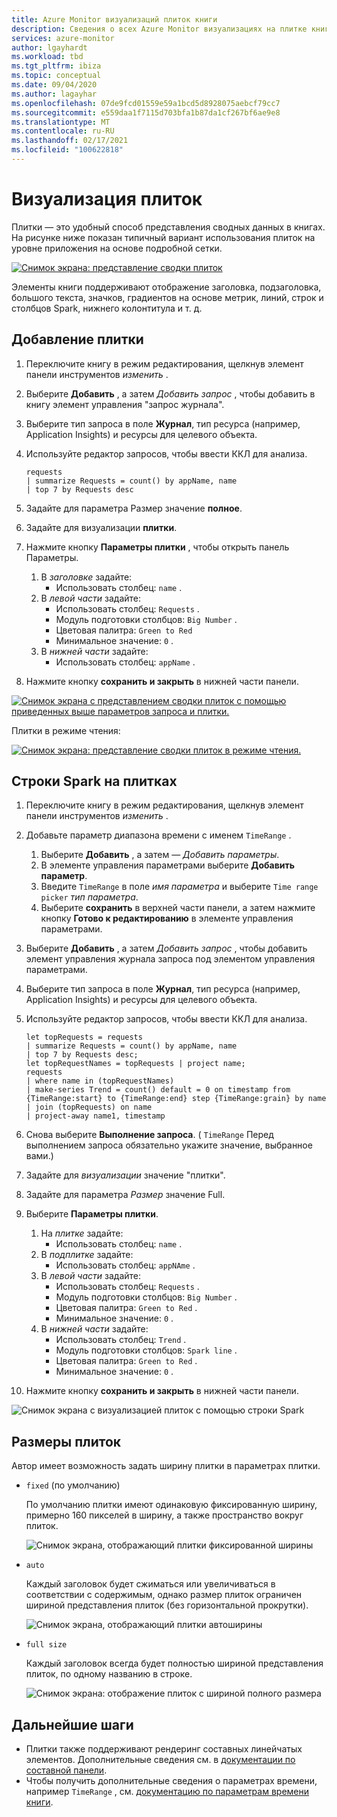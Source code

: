 ```yaml
---
title: Azure Monitor визуализаций плиток книги
description: Сведения о всех Azure Monitor визуализациях на плитке книги.
services: azure-monitor
author: lgayhardt
ms.workload: tbd
ms.tgt_pltfrm: ibiza
ms.topic: conceptual
ms.date: 09/04/2020
ms.author: lagayhar
ms.openlocfilehash: 07de9fcd01559e59a1bcd5d8928075aebcf79cc7
ms.sourcegitcommit: e559daa1f7115d703bfa1b87da1cf267bf6ae9e8
ms.translationtype: MT
ms.contentlocale: ru-RU
ms.lasthandoff: 02/17/2021
ms.locfileid: "100622818"
---
```

# <a name="tile-visualizations"></a>Визуализация плиток

Плитки — это удобный способ представления сводных данных в книгах. На рисунке ниже показан типичный вариант использования плиток на уровне приложения на основе подробной сетки.

[![Снимок экрана: представление сводки плиток](./media/workbooks-tile-visualizations/tiles-summary.png)](./media/workbooks-tile-visualizations/tiles-summary.png#lightbox)

Элементы книги поддерживают отображение заголовка, подзаголовка, большого текста, значков, градиентов на основе метрик, линий, строк и столбцов Spark, нижнего колонтитула и т. д.

## <a name="adding-a-tile"></a>Добавление плитки

1. Переключите книгу в режим редактирования, щелкнув элемент панели инструментов _изменить_ .
2. Выберите **Добавить** , а затем *Добавить запрос* , чтобы добавить в книгу элемент управления "запрос журнала".
3. Выберите тип запроса в поле **Журнал**, тип ресурса (например, Application Insights) и ресурсы для целевого объекта.
4. Используйте редактор запросов, чтобы ввести ККЛ для анализа.

    ```kusto
    requests
    | summarize Requests = count() by appName, name
    | top 7 by Requests desc
    ```

5. Задайте для параметра Размер значение **полное**.
6. Задайте для визуализации **плитки**.
7. Нажмите кнопку **Параметры плитки** , чтобы открыть панель Параметры.
    1. В *заголовке* задайте:
        * Использовать столбец: `name` .
    2. В *левой части* задайте:
        * Использовать столбец: `Requests` .
        * Модуль подготовки столбцов: `Big Number` .
        * Цветовая палитра: `Green to Red`
        * Минимальное значение: `0` .
    3. В *нижней части* задайте:
        * Использовать столбец: `appName` .
8. Нажмите кнопку **сохранить и закрыть** в нижней части панели.

[![Снимок экрана с представлением сводки плиток с помощью приведенных выше параметров запроса и плитки.](./media/workbooks-tile-visualizations/tile-settings.png)](./media/workbooks-tile-visualizations/tile-settings.png#lightbox)

Плитки в режиме чтения:

[![Снимок экрана: представление сводки плиток в режиме чтения.](./media/workbooks-tile-visualizations/tiles-read-mode.png)](./media/workbooks-tile-visualizations/tiles-read-mode.png#lightbox)

## <a name="spark-lines-in-tiles"></a>Строки Spark на плитках

1. Переключите книгу в режим редактирования, щелкнув элемент панели инструментов _изменить_ .
2. Добавьте параметр диапазона времени с именем `TimeRange` .
    1. Выберите **Добавить** , а затем — *Добавить параметры*.
    2. В элементе управления параметрами выберите **Добавить параметр**.
    3. Введите `TimeRange` в поле *имя параметра* и выберите `Time range picker` *тип параметра*.
    4. Выберите **сохранить** в верхней части панели, а затем нажмите кнопку **Готово к редактированию** в элементе управления параметрами.
3. Выберите **Добавить** , а затем *Добавить запрос* , чтобы добавить элемент управления журнала запроса под элементом управления параметрами.
4. Выберите тип запроса в поле **Журнал**, тип ресурса (например, Application Insights) и ресурсы для целевого объекта.
5. Используйте редактор запросов, чтобы ввести ККЛ для анализа.

    ```kusto
    let topRequests = requests
    | summarize Requests = count() by appName, name
    | top 7 by Requests desc;
    let topRequestNames = topRequests | project name;
    requests
    | where name in (topRequestNames)
    | make-series Trend = count() default = 0 on timestamp from {TimeRange:start} to {TimeRange:end} step {TimeRange:grain} by name
    | join (topRequests) on name
    | project-away name1, timestamp
    ```

6. Снова выберите **Выполнение запроса**. ( `TimeRange` Перед выполнением запроса обязательно укажите значение, выбранное вами.)
7. Задайте для *визуализации* значение "плитки".
8. Задайте для параметра *Размер* значение Full.
9. Выберите **Параметры плитки**.
    1. На *плитке* задайте:
        * Использовать столбец: `name` .
    2. В *подплитке* задайте:
        *  Использовать столбец: `appNAme` .
    3. В *левой части* задайте:
        *  Использовать столбец: `Requests` .
        * Модуль подготовки столбцов: `Big Number` .
        * Цветовая палитра: `Green to Red` .
        * Минимальное значение: `0` .
    4. В *нижней части* задайте:
        * Использовать столбец: `Trend` .
        * Модуль подготовки столбцов: `Spark line` .
        * Цветовая палитра: `Green to Red` .
        * Минимальное значение: `0` .
10. Нажмите кнопку **сохранить и закрыть** в нижней части панели.

![Снимок экрана с визуализацией плиток с помощью строки Spark](./media/workbooks-tile-visualizations/spark-line.png)

## <a name="tile-sizes"></a>Размеры плиток

Автор имеет возможность задать ширину плитки в параметрах плитки.

* `fixed` (по умолчанию)

    По умолчанию плитки имеют одинаковую фиксированную ширину, примерно 160 пикселей в ширину, а также пространство вокруг плиток.

    ![Снимок экрана, отображающий плитки фиксированной ширины](./media/workbooks-tile-visualizations/tiles-fixed.png)
* `auto`

    Каждый заголовок будет сжиматься или увеличиваться в соответствии с содержимым, однако размер плиток ограничен шириной представления плиток (без горизонтальной прокрутки).

    ![Снимок экрана, отображающий плитки автоширины](./media/workbooks-tile-visualizations/tiles-auto.png)
* `full size`

    Каждый заголовок всегда будет полностью шириной представления плиток, по одному названию в строке.

     ![Снимок экрана: отображение плиток с шириной полного размера](./media/workbooks-tile-visualizations/tiles-full.png)

## <a name="next-steps"></a>Дальнейшие шаги

* Плитки также поддерживают рендеринг составных линейчатых элементов. Дополнительные сведения см. в [документации по составной панели](workbooks-composite-bar.md).
* Чтобы получить дополнительные сведения о параметрах времени, например `TimeRange` , см. [документацию по параметрам времени книги](workbooks-time.md).